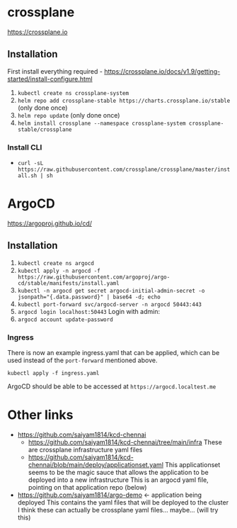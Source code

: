 # crossplane

https://crossplane.io

## Installation

First install everything required - https://crossplane.io/docs/v1.9/getting-started/install-configure.html

1. ```kubectl create ns crossplane-system```
2. ```helm repo add crossplane-stable https://charts.crossplane.io/stable``` (only done once)
3. ```helm repo update``` (only done once)
4. ```helm install crossplane --namespace crossplane-system crossplane-stable/crossplane```

### Install CLI

* ```curl -sL https://raw.githubusercontent.com/crossplane/crossplane/master/install.sh | sh```

# ArgoCD

https://argoproj.github.io/cd/

## Installation

1. ```kubectl create ns argocd```
2. ```kubectl apply -n argocd -f https://raw.githubusercontent.com/argoproj/argo-cd/stable/manifests/install.yaml```
3. ```kubectl -n argocd get secret argocd-initial-admin-secret -o jsonpath="{.data.password}" | base64 -d; echo```
4. ```kubectl port-forward svc/argocd-server -n argocd 50443:443```
5. ```argocd login localhost:50443```
   Login with admin:<password from above>
6. ```argocd account update-password```

### Ingress

There is now an example ingress.yaml that can be applied, which can be used instead of the `port-forward` mentioned above.

```kubectl apply -f ingress.yaml```

ArgoCD should be able to be accessed at `https://argocd.localtest.me`

# Other links

* https://github.com/saiyam1814/kcd-chennai
  * https://github.com/saiyam1814/kcd-chennai/tree/main/infra
    These are crossplane infrastructure yaml files
  * https://github.com/saiyam1814/kcd-chennai/blob/main/deploy/applicationset.yaml
    This applicationset seems to be the magic sauce that allows the application to be deployed into a new infrastructure
    This is an argocd yaml file, pointing on that application repo (below)
* https://github.com/saiyam1814/argo-demo  <- application being deployed
  This contains the yaml files that will be deployed to the cluster
  I think these can actually be crossplane yaml files... maybe... (will try this)
